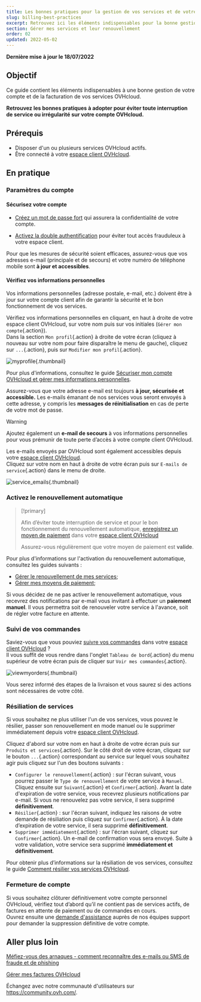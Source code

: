 ```yaml
---
title: Les bonnes pratiques pour la gestion de vos services et de votre compte OVHcloud
slug: billing-best-practices
excerpt: Retrouvez ici les éléments indispensables pour la bonne gestion de vos factures, commandes, moyens de paiement et compte client
section: Gérer mes services et leur renouvellement
order: 02
updated: 2022-05-02
---
```


**Dernière mise à jour le 18/07/2022**

## Objectif

Ce guide contient les éléments indispensables à une bonne gestion de votre compte et de la facturation de vos services OVHcloud.

**Retrouvez les bonnes pratiques à adopter pour éviter toute interruption de service ou irrégularité sur votre compte OVHcloud.**

## Prérequis

- Disposer d'un ou plusieurs services OVHcloud actifs.
- Être connecté à votre [espace client OVHcloud](https://ca.ovh.com/auth/?action=gotomanager&from=https://www.ovh.com/ca/fr/&ovhSubsidiary=qc).

## En pratique

### Paramètres du compte

#### Sécurisez votre compte

- [Créez un mot de passe fort](https://docs.ovh.com/ca/fr/customer/gerer-son-mot-de-passe/#generer-un-bon-mot-de-passe) qui assurera la confidentialité de votre compte.

- [Activez la double authentification](https://docs.ovh.com/ca/fr/customer/securiser-son-compte-avec-une-2FA/) pour éviter tout accès frauduleux à votre espace client.

Pour que les mesures de sécurité soient efficaces, assurez-vous que vos adresses e-mail (principale et de secours) et votre numéro de téléphone mobile sont **à jour et accessibles**.

#### Vérifiez vos informations personnelles

Vos informations personnelles (adresse postale, e-mail, etc.) doivent être à jour sur votre compte client afin de garantir la sécurité et le bon fonctionnement de vos services.

Vérifiez vos informations personnelles en cliquant, en haut à droite de votre espace client OVHcloud, sur votre nom puis sur vos initiales (`Gérer mon compte`{.action}).<br>
Dans la section `Mon profil`{.action} à droite de votre écran (cliquez à nouveau sur votre nom pour faire disparaître le menu de gauche), cliquez sur `...`{.action}, puis sur `Modifier mon profil`{.action}.

![myprofile](images/myprofile.png){.thumbnail}

Pour plus d'informations, consultez le guide [Sécuriser mon compte OVHcloud et gérer mes informations personnelles](https://docs.ovh.com/ca/fr/customer/tout-savoir-sur-identifiant-client/#comment-gerer-mes-informations-personnelles_1).

Assurez-vous que votre adresse e-mail est toujours **à jour, sécurisée et accessible.** Les e-mails émanant de nos services vous seront envoyés à cette adresse, y compris les **messages de réinitialisation** en cas de perte de votre mot de passe.

> [!warning]
>
> Ajoutez également un **e-mail de secours** à vos informations personnelles pour vous prémunir de toute perte d’accès à votre compte client OVHcloud.
>

Les e-mails envoyés par OVHcloud sont également accessibles depuis votre [espace client OVHcloud](https://ca.ovh.com/auth/?action=gotomanager&from=https://www.ovh.com/ca/fr/&ovhSubsidiary=qc).<br>
Cliquez sur votre nom en haut à droite de votre écran puis sur `E-mails de service`{.action} dans le menu de droite.

![service_emails](images/service_emails.png){.thumbnail}

### Activez le renouvellement automatique

> [!primary]
>
> Afin d’éviter toute interruption de service et pour le bon fonctionnement du renouvellement automatique, [enregistrez un moyen de paiement](https://docs.ovh.com/ca/fr/billing/manage-payment-methods/) dans votre [espace client OVHcloud](https://ca.ovh.com/auth/?action=gotomanager&from=https://www.ovh.com/ca/fr/&ovhSubsidiary=qc)
>
> Assurez-vous régulièrement que votre moyen de paiement est **valide**.
>

Pour plus d'informations sur l'activation du renouvellement automatique, consultez les guides suivants :

- [Gérer le renouvellement de mes services](https://docs.ovh.com/ca/fr/billing/renouvellement-automatique-ovh/);
- [Gérer mes moyens de paiement](https://docs.ovh.com/ca/fr/billing/manage-payment-methods/);

Si vous décidez de ne pas activer le renouvellement automatique, vous recevrez des notifications par e-mail vous invitant à effectuer un **paiement manuel**. Il vous permettra soit de renouveler votre service à l'avance, soit de régler votre facture en attente.

### Suivi de vos commandes

Saviez-vous que vous pouviez [suivre vos commandes](https://docs.ovh.com/ca/fr/billing/gerer-ses-commandes-ovh/) dans votre [espace client OVHcloud](https://ca.ovh.com/auth/?action=gotomanager&from=https://www.ovh.com/ca/fr/&ovhSubsidiary=qc) ?<br>
Il vous suffit de vous rendre dans l'onglet `Tableau de bord`{.action} du menu supérieur de votre écran puis de cliquer sur `Voir mes commandes`{.action}.

![viewmyorders](images/viewmyorders.png){.thumbnail}

Vous serez informé des étapes de la livraison et vous saurez si des actions sont nécessaires de votre côté.

### Résiliation de services

Si vous souhaitez ne plus utiliser l'un de vos services, vous pouvez le résilier, passer son renouvellement en mode manuel ou le supprimer immédiatement depuis votre [espace client OVHcloud](https://ca.ovh.com/auth/?action=gotomanager&from=https://www.ovh.com/ca/fr/&ovhSubsidiary=qc).

Cliquez d'abord sur votre nom en haut à droite de votre écran puis sur `Produits et services`{.action}. Sur le côté droit de votre écran, cliquez sur le bouton `...`{.action} correspondant au service sur lequel vous souhaitez agir puis cliquez sur l'un des boutons suivants :

- `Configurer le renouvellement`{.action} : sur l'écran suivant, vous pourrez passer le `Type de renouvellement` de votre service à `Manuel`. Cliquez ensuite sur `Suivant`{.action} et `Confirmer`{.action}. Avant la date d'expiration de votre service, vous recevrez plusieurs notifications par e-mail. Si vous ne renouvelez pas votre service, il sera supprimé **définitivement**.
- `Résilier`{.action} : sur l'écran suivant, indiquez les raisons de votre demande de résiliation puis cliquez sur `Confirmer`{.action}. À la date d’expiration de votre service, il sera supprimé **définitivement**.
- `Supprimer immédiatement`{.action} : sur l'écran suivant, cliquez sur `Confirmer`{.action}. Un e-mail de confirmation vous sera envoyé. Suite à votre validation, votre service sera supprimé **immédiatement et définitivement**.

Pour obtenir plus d’informations sur la résiliation de vos services, consultez le guide [Comment résilier vos services OVHcloud](https://docs.ovh.com/ca/fr/billing/how-to-cancel-your-services/).

### Fermeture de compte

Si vous souhaitez clôturer définitivement votre compte personnel OVHcloud, vérifiez tout d’abord qu’il ne contient pas de services actifs, de factures en attente de paiement ou de commandes en cours.<br>
Ouvrez ensuite une [demande d'assistance](https://ca.ovh.com/manager/#/dedicated/support/tickets/new) auprès de nos équipes support pour demander la suppression définitive de votre compte.

## Aller plus loin <a name="gofurther"></a>

[Méfiez-vous des arnaques - comment reconnaître des e-mails ou SMS de fraude et de phishing](https://docs.ovh.com/ca/fr/customer/arnaques-fraude-phishing/)

[Gérer mes factures OVHcloud](https://docs.ovh.com/ca/fr/billing/gerer-factures-ovh/)

Échangez avec notre communauté d'utilisateurs sur <https://community.ovh.com/>.
